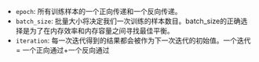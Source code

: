 
- `epoch`: 所有训练样本的一个正向传递和一个反向传递。
- `batch_size`: 批量大小将决定我们一次训练的样本数目。batch_size的正确选择是为了在内存效率和内存容量之间寻找最佳平衡。
- `iteration`: 每一次迭代得到的结果都会被作为下一次迭代的初始值。一个迭代 = 一个正向通过+一个反向通过
